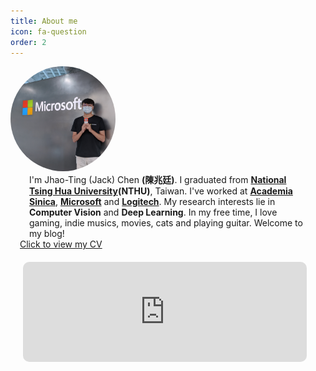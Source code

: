 ```yaml
---
title: About me
icon: fa-question
order: 2
---
```


<script type="text/javascript" src="assets/js/gem-download-count.js" defer></script>

<div class="row">
  <div class="5u 12u$(mobile)">
    <div class="item" style="box-shadow: none;">
        <a  class="image fit">
        <img style="border-radius: 100%; max-height: 12em; max-width: 12em; margin: auto;" src="assets/images/avatar.jpg" alt="Me" />
        </a>
    </div>
  </div>
  <div class="7u 12u$(mobile)">
    <div class="item" style="box-shadow: none;">
        <p style="text-align: left; padding:0px 30px; margin: 0px;">
          I'm Jhao-Ting (Jack) Chen <strong>(陳兆廷)</strong>. I graduated
          from <b><a href="https://www.nthu.edu.tw/">National Tsing Hua University</a>(NTHU)</b>,
          Taiwan.
          I've worked at <b><a href="https://www.citi.sinica.edu.tw/">Academia
                  Sinica</a></b>, <b><a
                  href="https://www.microsoft.com/taiwan/about/">Microsoft</a></b> and <b><a
                  href="https://www.logitech.com/zh-tw">Logitech</a></b>. My
          research interests lie in <strong>Computer Vision</strong> and <strong>Deep
              Learning</strong>.
          In my free time, I love gaming,
          indie musics, movies, cats and playing guitar. Welcome to my blog!
        </p>
        <a href="assets/files/Jhao_Ting_Chen_CV.html" style = "padding: 15px;">Click to view my CV</a>
    </div>
  </div>
</div>
<iframe width="90%" height="160" src="https://clyp.it/0mkofzjw/widget" frameborder="0" style="margin: 20px; border-radius: 10px;"></iframe>
